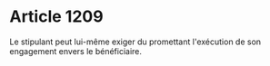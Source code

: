 # Article 1209

Le stipulant peut lui-même exiger du promettant l'exécution de son engagement envers le bénéficiaire.